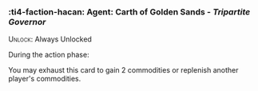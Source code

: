 ### :ti4-faction-hacan: **Agent**: Carth of Golden Sands - _Tripartite Governor_

<span style="font-variant:small-caps;">Unlock</span>: Always Unlocked

During the action phase:

You may exhaust this card to gain 2 commodities or replenish another player's commodities.
